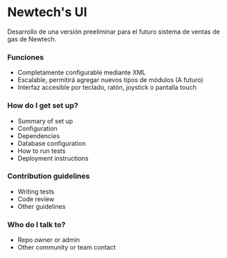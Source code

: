 # Newtech's UI #

Desarrollo de una versión preeliminar para el futuro sistema de ventas de gas de Newtech.

### Funciones ###

* Completamente configurable mediante XML
* Escalable, permitirá agregar nuevos tipos de módulos (A futuro)
* Interfaz accesible por teclado, ratón, joystick o pantalla touch

### How do I get set up? ###

* Summary of set up
* Configuration
* Dependencies
* Database configuration
* How to run tests
* Deployment instructions

### Contribution guidelines ###

* Writing tests
* Code review
* Other guidelines

### Who do I talk to? ###

* Repo owner or admin
* Other community or team contact